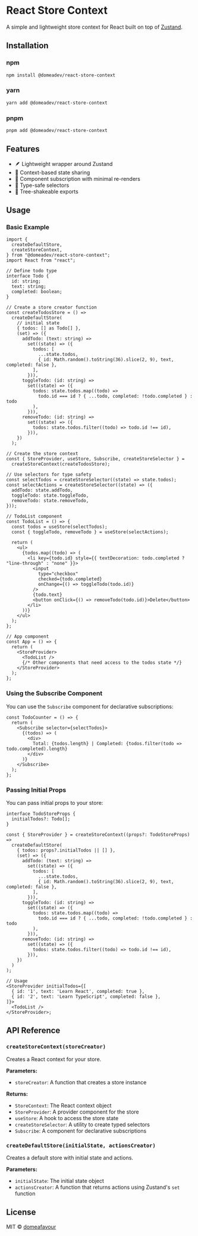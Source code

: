 # React Store Context

A simple and lightweight store context for React built on top of [Zustand](https://github.com/pmndrs/zustand).

## Installation

### npm

```bash
npm install @domeadev/react-store-context
```

### yarn

```bash
yarn add @domeadev/react-store-context
```

### pnpm

```bash
pnpm add @domeadev/react-store-context
```

## Features

- 🪶 Lightweight wrapper around Zustand
- 🧩 Context-based state sharing
- 🔄 Component subscription with minimal re-renders
- 🎯 Type-safe selectors
- 🌳 Tree-shakeable exports

## Usage

### Basic Example

```tsx
import {
  createDefaultStore,
  createStoreContext,
} from "@domeadev/react-store-context";
import React from "react";

// Define todo type
interface Todo {
  id: string;
  text: string;
  completed: boolean;
}

// Create a store creator function
const createTodosStore = () =>
  createDefaultStore(
    // initial state
    { todos: [] as Todo[] },
    (set) => ({
      addTodo: (text: string) =>
        set((state) => ({
          todos: [
            ...state.todos,
            { id: Math.random().toString(36).slice(2, 9), text, completed: false },
          ],
        })),
      toggleTodo: (id: string) =>
        set((state) => ({
          todos: state.todos.map((todo) =>
            todo.id === id ? { ...todo, completed: !todo.completed } : todo
          ),
        })),
      removeTodo: (id: string) =>
        set((state) => ({
          todos: state.todos.filter((todo) => todo.id !== id),
        })),
    })
  );

// Create the store context
const { StoreProvider, useStore, Subscribe, createStoreSelector } =
  createStoreContext(createTodosStore);

// Use selectors for type safety
const selectTodos = createStoreSelector((state) => state.todos);
const selectActions = createStoreSelector((state) => ({
  addTodo: state.addTodo,
  toggleTodo: state.toggleTodo,
  removeTodo: state.removeTodo,
}));

// TodoList component
const TodoList = () => {
  const todos = useStore(selectTodos);
  const { toggleTodo, removeTodo } = useStore(selectActions);

  return (
    <ul>
      {todos.map((todo) => (
        <li key={todo.id} style={{ textDecoration: todo.completed ? "line-through" : "none" }}>
          <input
            type="checkbox"
            checked={todo.completed}
            onChange={() => toggleTodo(todo.id)}
          />
          {todo.text}
          <button onClick={() => removeTodo(todo.id)}>Delete</button>
        </li>
      ))}
    </ul>
  );
};

// App component
const App = () => {
  return (
    <StoreProvider>
      <TodoList />
      {/* Other components that need access to the todos state */}
    </StoreProvider>
  );
};
```

### Using the Subscribe Component

You can use the `Subscribe` component for declarative subscriptions:

```tsx
const TodoCounter = () => {
  return (
    <Subscribe selector={selectTodos}>
      {(todos) => (
        <div>
          Total: {todos.length} | Completed: {todos.filter(todo => todo.completed).length}
        </div>
      )}
    </Subscribe>
  );
};
```

### Passing Initial Props

You can pass initial props to your store:

```tsx
interface TodoStoreProps {
  initialTodos?: Todo[];
}

const { StoreProvider } = createStoreContext((props?: TodoStoreProps) =>
  createDefaultStore(
    { todos: props?.initialTodos || [] },
    (set) => ({
      addTodo: (text: string) =>
        set((state) => ({
          todos: [
            ...state.todos,
            { id: Math.random().toString(36).slice(2, 9), text, completed: false },
          ],
        })),
      toggleTodo: (id: string) =>
        set((state) => ({
          todos: state.todos.map((todo) =>
            todo.id === id ? { ...todo, completed: !todo.completed } : todo
          ),
        })),
      removeTodo: (id: string) =>
        set((state) => ({
          todos: state.todos.filter((todo) => todo.id !== id),
        })),
    })
  )
);

// Usage
<StoreProvider initialTodos={[
  { id: '1', text: 'Learn React', completed: true },
  { id: '2', text: 'Learn TypeScript', completed: false },
]}>
  <TodoList />
</StoreProvider>;
```

## API Reference

### `createStoreContext(storeCreator)`

Creates a React context for your store.

**Parameters:**

- `storeCreator`: A function that creates a store instance

**Returns:**

- `StoreContext`: The React context object
- `StoreProvider`: A provider component for the store
- `useStore`: A hook to access the store state
- `createStoreSelector`: A utility to create typed selectors
- `Subscribe`: A component for declarative subscriptions

### `createDefaultStore(initialState, actionsCreator)`

Creates a default store with initial state and actions.

**Parameters:**

- `initialState`: The initial state object
- `actionsCreator`: A function that returns actions using Zustand's `set` function

## License

MIT © [domeafavour](https://github.com/domeafavour)
